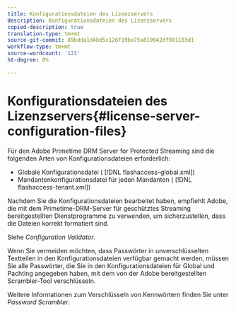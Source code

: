 ```yaml
---
title: Konfigurationsdateien des Lizenzservers
description: Konfigurationsdateien des Lizenzservers
copied-description: true
translation-type: tm+mt
source-git-commit: 89bdda1d4bd5c126f19ba75a819942df901183d1
workflow-type: tm+mt
source-wordcount: '121'
ht-degree: 0%

---
```



# Konfigurationsdateien des Lizenzservers{#license-server-configuration-files}

Für den Adobe Primetime DRM Server for Protected Streaming sind die folgenden Arten von Konfigurationsdateien erforderlich:

* Globale Konfigurationsdatei ( [!DNL flashaccess-global.xml])
* Mandantenkonfigurationsdatei für jeden Mandanten ( [!DNL flashaccess-tenant.xml])

Nachdem Sie die Konfigurationsdateien bearbeitet haben, empfiehlt Adobe, die mit dem Primetime-DRM-Server für geschütztes Streaming bereitgestellten Dienstprogramme zu verwenden, um sicherzustellen, dass die Dateien korrekt formatiert sind.

Siehe *Configuration Validator*.

Wenn Sie vermeiden möchten, dass Passwörter in unverschlüsselten Textteilen in den Konfigurationsdateien verfügbar gemacht werden, müssen Sie alle Passwörter, die Sie in den Konfigurationsdateien für Global und Pachting angegeben haben, mit dem von der Adobe bereitgestellten Scrambler-Tool verschlüsseln.

Weitere Informationen zum Verschlüsseln von Kennwörtern finden Sie unter *Password Scrambler*.
